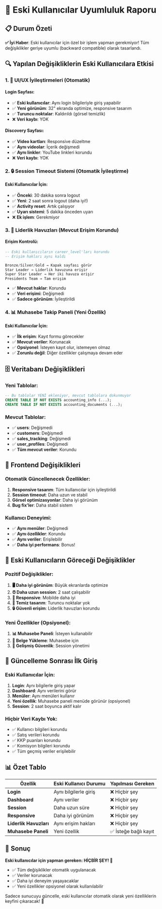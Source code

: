 # 👥 Eski Kullanıcılar Uyumluluk Raporu

## 📋 Durum Özeti
**✅ İyi Haber**: Eski kullanıcılar için özel bir işlem yapman gerekmiyor! Tüm değişiklikler geriye uyumlu (backward compatible) olarak tasarlandı.

## 🔍 Yapılan Değişikliklerin Eski Kullanıcılara Etkisi

### 1. 🎨 UI/UX İyileştirmeleri (Otomatik)

#### Login Sayfası:
- ✅ **Eski kullanıcılar**: Aynı login bilgileriyle giriş yapabilir
- ✅ **Yeni görünüm**: 32" ekranda optimize, responsive tasarım
- ✅ **Turuncu noktalar**: Kaldırıldı (görsel temizlik)
- ❌ **Veri kaybı**: YOK

#### Discovery Sayfası:
- ✅ **Video kartları**: Responsive düzeltme
- ✅ **Aynı videolar**: İçerik değişmedi
- ✅ **Aynı linkler**: YouTube linkleri korundu
- ❌ **Veri kaybı**: YOK

### 2. 🔒 Session Timeout Sistemi (Otomatik İyileştirme)

#### Eski Kullanıcılar İçin:
- ✅ **Önceki**: 30 dakika sonra logout
- ✅ **Yeni**: 2 saat sonra logout (daha iyi!)
- ✅ **Activity reset**: Artık çalışıyor
- ✅ **Uyarı sistemi**: 5 dakika önceden uyarı
- ❌ **Ek işlem**: Gerekmiyor

### 3. 👑 Liderlik Havuzları (Mevcut Erişim Korundu)

#### Erişim Kontrolü:
```sql
-- Eski kullanıcıların career_level'ları korundu
-- Erişim hakları aynı kaldı

Bronze/Silver/Gold → Kapak sayfası görür
Star Leader → Liderlik havuzuna erişir  
Super Star Leader → Her iki havuza erişir
Presidents Team → Tam erişim
```

- ✅ **Mevcut haklar**: Korundu
- ✅ **Veri erişimi**: Değişmedi
- ✅ **Sadece görünüm**: İyileştirildi

### 4. 📊 Muhasebe Takip Paneli (Yeni Özellik)

#### Eski Kullanıcılar İçin:
- ✅ **İlk erişim**: Kayıt formu görecekler
- ✅ **Mevcut veriler**: Korunacak
- ✅ **Opsiyonel**: İsteyen kayıt olur, istemeyen olmaz
- ✅ **Zorunlu değil**: Diğer özellikler çalışmaya devam eder

## 🗄️ Veritabanı Değişiklikleri

### Yeni Tablolar:
```sql
-- Bu tablolar YENİ ekleniyor, mevcut tablolara dokunmuyor
CREATE TABLE IF NOT EXISTS accounting_info (...);
CREATE TABLE IF NOT EXISTS accounting_documents (...);
```

### Mevcut Tablolar:
- ✅ **users**: Değişmedi
- ✅ **customers**: Değişmedi  
- ✅ **sales_tracking**: Değişmedi
- ✅ **user_profiles**: Değişmedi
- ✅ **Tüm mevcut veriler**: Korundu

## 📱 Frontend Değişiklikleri

### Otomatik Güncellenecek Özellikler:
1. **Responsive tasarım**: Tüm kullanıcılar için iyileştirildi
2. **Session timeout**: Daha uzun ve stabil
3. **Görsel optimizasyonlar**: Daha iyi görünüm
4. **Bug fix'ler**: Daha stabil sistem

### Kullanıcı Deneyimi:
- ✅ **Aynı menüler**: Değişmedi
- ✅ **Aynı özellikler**: Korundu
- ✅ **Aynı veriler**: Erişilebilir
- ✅ **Daha iyi performans**: Bonus!

## 🎯 Eski Kullanıcıların Göreceği Değişiklikler

### Pozitif Değişiklikler:
1. **🖥️ Daha iyi görünüm**: Büyük ekranlarda optimize
2. **⏰ Daha uzun session**: 2 saat çalışabilir
3. **📱 Responsive**: Mobilde daha iyi
4. **🎨 Temiz tasarım**: Turuncu noktalar yok
5. **🔒 Güvenli erişim**: Liderlik havuzları korundu

### Yeni Özellikler (Opsiyonel):
1. **📊 Muhasebe Paneli**: İsteyen kullanabilir
2. **📁 Belge Yükleme**: Muhasebe için
3. **🔐 Gelişmiş Güvenlik**: Session yönetimi

## 🔄 Güncelleme Sonrası İlk Giriş

### Eski Kullanıcılar İçin:
1. **Login**: Aynı bilgilerle giriş yapar
2. **Dashboard**: Aynı verilerini görür
3. **Menüler**: Aynı menüleri kullanır
4. **Yeni özellik**: Muhasebe paneli menüde görünür (opsiyonel)
5. **Session**: 2 saat boyunca aktif kalır

### Hiçbir Veri Kaybı Yok:
- ✅ Kullanıcı bilgileri korundu
- ✅ Satış verileri korundu
- ✅ KKP puanları korundu
- ✅ Komisyon bilgileri korundu
- ✅ Tüm geçmiş veriler erişilebilir

## 📊 Özet Tablo

| Özellik | Eski Kullanıcı Durumu | Yapılması Gereken |
|---------|----------------------|-------------------|
| **Login** | Aynı bilgilerle giriş | ❌ Hiçbir şey |
| **Dashboard** | Aynı veriler | ❌ Hiçbir şey |
| **Session** | Daha uzun süre | ❌ Hiçbir şey |
| **Responsive** | Daha iyi görünüm | ❌ Hiçbir şey |
| **Liderlik Havuzları** | Aynı erişim hakları | ❌ Hiçbir şey |
| **Muhasebe Paneli** | Yeni özellik | ✅ İsteğe bağlı kayıt |

## 🎉 Sonuç

**Eski kullanıcılar için yapman gereken: HİÇBİR ŞEY! 🎯**

- ✅ Tüm değişiklikler otomatik uygulanacak
- ✅ Veriler korunacak
- ✅ Daha iyi deneyim yaşayacaklar
- ✅ Yeni özellikler opsiyonel olarak kullanılabilir

Sadece sunucuyu güncelle, eski kullanıcılar otomatik olarak yeni özelliklerin keyfini çıkaracak! 🚀